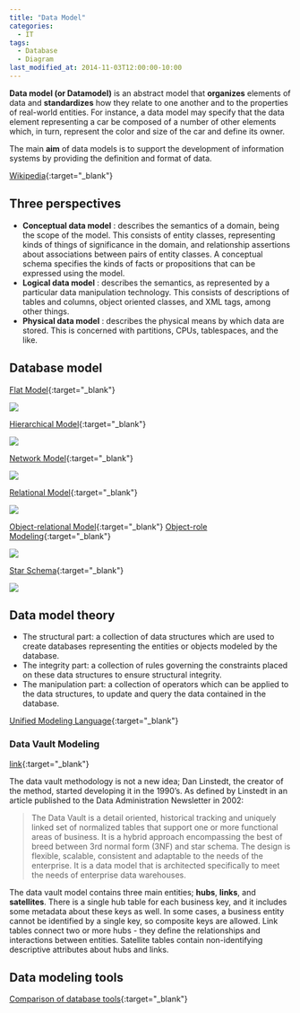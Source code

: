```yaml
---
title: "Data Model"
categories:
  - IT
tags:
  - Database
  - Diagram
last_modified_at: 2014-11-03T12:00:00-10:00
---
```


**Data model (or Datamodel)** is an abstract model that **organizes** elements of data and **standardizes** how they relate to one another and to the properties of real-world entities. For instance, a data model may specify that the data element representing a car be composed of a number of other elements which, in turn, represent the color and size of the car and define its owner.

The main **aim** of data models is to support the development of information systems by providing the definition and format of data.

[Wikipedia](https://en.wikipedia.org/wiki/Data_model){:target="_blank"}

## Three perspectives

- **Conceptual data model** : describes the semantics of a domain, being the scope of the model. This consists of entity classes, representing kinds of things of significance in the domain, and relationship assertions about associations between pairs of entity classes. A conceptual schema specifies the kinds of facts or propositions that can be expressed using the model.
- **Logical data model** : describes the semantics, as represented by a particular data manipulation technology. This consists of descriptions of tables and columns, object oriented classes, and XML tags, among other things.
- **Physical data model** : describes the physical means by which data are stored. This is concerned with partitions, CPUs, tablespaces, and the like.

## Database model

[Flat Model](https://en.wikipedia.org/wiki/Flat-file_database){:target="_blank"}

![](/assets/images/posts/2014-11-03-DataModel/Flat%20Model.png)

[Hierarchical Model](https://en.wikipedia.org/wiki/Hierarchical_database_model){:target="_blank"}

![](/assets/images/posts/2014-11-03-DataModel/Hierarchical%20Model.png)

[Network Model](https://en.wikipedia.org/wiki/Network_model){:target="_blank"}

![](/assets/images/posts/2014-11-03-DataModel/Network%20Model.png)

[Relational Model](https://en.wikipedia.org/wiki/Relational_model){:target="_blank"}

![](/assets/images/posts/2014-11-03-DataModel/Relational%20Model.png)

[Object-relational Model](https://en.wikipedia.org/wiki/Object-relational_database){:target="_blank"}
[Object-role Modeling](https://en.wikipedia.org/wiki/Object-role_modeling){:target="_blank"}

![](/assets/images/posts/2014-11-03-DataModel/Concept-oriented%20Model.png)

[Star Schema](https://en.wikipedia.org/wiki/Star_schema){:target="_blank"}

![](/assets/images/posts/2014-11-03-DataModel/Star%20Schema.png)

## Data model theory

- The structural part: a collection of data structures which are used to create databases representing the entities or objects modeled by the database.
- The integrity part: a collection of rules governing the constraints placed on these data structures to ensure structural integrity.
- The manipulation part: a collection of operators which can be applied to the data structures, to update and query the data contained in the database.

[Unified Modeling Language](https://en.wikipedia.org/wiki/Unified_Modeling_Language){:target="_blank"}

### Data Vault Modeling

[link](https://medium.com/rv-data/overhauling-our-data-warehouse-with-data-vault-403fe163271d){:target="_blank"}

The data vault methodology is not a new idea; Dan Linstedt, the creator of the method, started developing it in the 1990’s. As defined by Linstedt in an article published to the Data Administration Newsletter in 2002:

> The Data Vault is a detail oriented, historical tracking and uniquely linked set of normalized tables that support one or more functional areas of business. It is a hybrid approach encompassing the best of breed between 3rd normal form (3NF) and star schema. The design is flexible, scalable, consistent and adaptable to the needs of the enterprise. It is a data model that is architected specifically to meet the needs of enterprise data warehouses.

The data vault model contains three main entities; **hubs**, **links**, and **satellites**. There is a single hub table for each business key, and it includes some metadata about these keys as well. In some cases, a business entity cannot be identified by a single key, so composite keys are allowed. Link tables connect two or more hubs - they define the relationships and interactions between entities. Satellite tables contain non-identifying descriptive attributes about hubs and links.

## Data modeling tools

[Comparison of database tools](https://en.wikipedia.org/wiki/Comparison_of_database_tools){:target="_blank"}

